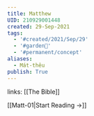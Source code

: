 ```yaml
---
title: Matthew
UID: 210929001448
created: 29-Sep-2021
tags:
  - '#created/2021/Sep/29'
  - '#garden🏡'
  - '#permanent/concept'
aliases:
  - Mát-thêu
publish: True
---
```

links: [[The Bible]]

[[Matt-01|Start Reading →]]
